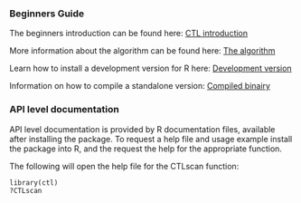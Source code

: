 ### Beginners Guide
The beginners introduction can be found here:
[CTL introduction](STARTINGinR.md)

More information about the algorithm can be found here:
[The algorithm](ALGORITHM.md) 

Learn how to install a development version for R here:
[Development version](DEVELOPMENT.md) 

Information on how to compile a standalone version:
[Compiled binairy](COMPILE.md) 

### API level documentation
API level documentation is provided by R documentation files, available after installing the package.
To request a help file and usage example install the package into R, and the request the help for the appropriate function. 

The following will open the help file for the CTLscan function:

```
library(ctl)
?CTLscan
```
